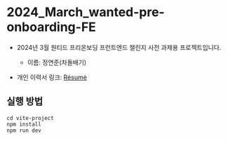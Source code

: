 # 2024_March_wanted-pre-onboarding-FE

- 2024년 3월 원티드 프리온보딩 프런트엔드 챌린지 사전 과제용 프로젝트입니다.
    - 이름: 정연준(차돌배기)

- 개인 이력서 링크: 
[Résumé](https://drive.google.com/drive/folders/13yaSOfSDj48w_KuMCVWjKYGBaiOE4knc?usp=sharing)
    
## 실행 방법
```
cd vite-project
npm install
npm run dev
```